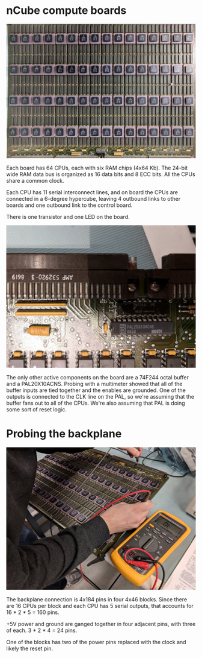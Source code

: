 # nCube compute boards

![nCube board](images/board.jpg)

Each board has 64 CPUs, each with six RAM chips (4x64 Kb).  The 24-bit wide
RAM data bus is organized as 16 data bits and 8 ECC bits.  All the CPUs
share a common clock.

Each CPU has 11 serial interconnect lines, and on board the CPUs
are connected in a 6-degree hypercube, leaving 4 outbound links to
other boards and one outbound link to the control board.

There is one transistor and one LED on the board.


![Closeup on the logic connection](images/logic.jpg)

The only other active components on the board are a 74F244 octal buffer
and a PAL20X10ACNS.  Probing with a multimeter showed that all of the
buffer inputs are tied together and the enables are grounded. One of the
outputs is connected to the CLK line on the PAL, so we're assuming that
the buffer fans out to all of the CPUs.  We're also assuming that PAL
is doing some sort of reset logic.


# Probing the backplane

![Probing the backplane](images/probing.jpg)

The backplane connection is 4x184 pins in four 4x46 blocks.
Since there are 16 CPUs per block and each CPU has 5 serial outputs,
that accounts for 16 * 2 * 5 = 160 pins.

+5V power and ground are ganged together in four adjacent pins, with three of
each.  3 * 2 * 4 = 24 pins.

One of the blocks has two of the power pins replaced with the clock and
likely the reset pin.
